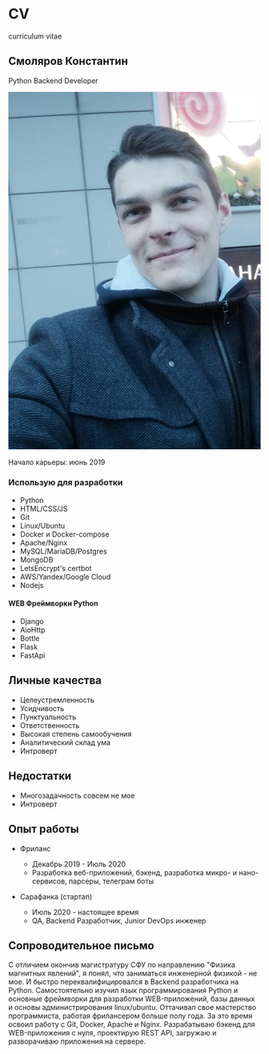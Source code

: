 # CV
curriculum vitae


## Смоляров Константин
Python Backend Developer

![photo](/files/photo.jpg)

Начало карьеры: июнь 2019

### Использую для разработки

* Python
* HTML/CSS/JS
* Git
* Linux/Ubuntu
* Docker и Docker-compose
* Apache/Nginx
* MySQL/MariaDB/Postgres
* MongoDB
* LetsEncrypt's certbot
* AWS/Yandex/Google Cloud
* Nodejs

#### WEB Фреймворки Python

* Django
* AioHttp
* Bottle
* Flask
* FastApi

## Личные качества

* Целеустремленность
* Усидчивость
* Пунктуальность
* Ответственность
* Высокая степень самообучения
* Аналитический склад ума
* Интроверт

## Недостатки

* Многозадачность совсем не мое
* Интроверт

## Опыт работы

* Фриланс  
    * Декабрь 2019 - Июль 2020
    * Разработка веб-приложений, бэкенд, разработка микро- и нано-сервисов, парсеры, телеграм боты
    
* Сарафанка (стартап)
    * Июль 2020 - настоящее время
    * QA, Backend Разработчик, Junior DevOps инженер


## Сопроводительное письмо

С отличием окончив магистратуру СФУ по направлению "Физика магнитных явлений",
я понял, что заниматься инженерной физикой - не мое. И быстро переквалифицировался 
в Backend разработчика на Python. Самостоятельно изучил язык программирования Python
и основные фреймворки для разработки WEB-приложений, базы данных и основы администрирования linux/ubuntu. 
Оттачивал свое мастерство программиста, работая фрилансером больше полу года. За это время
освоил работу с Git, Docker, Apache и Nginx. Разрабатываю бэкенд для WEB-приложения с нуля, 
проектирую REST API, загружаю и разворачиваю приложения на сервере.  
